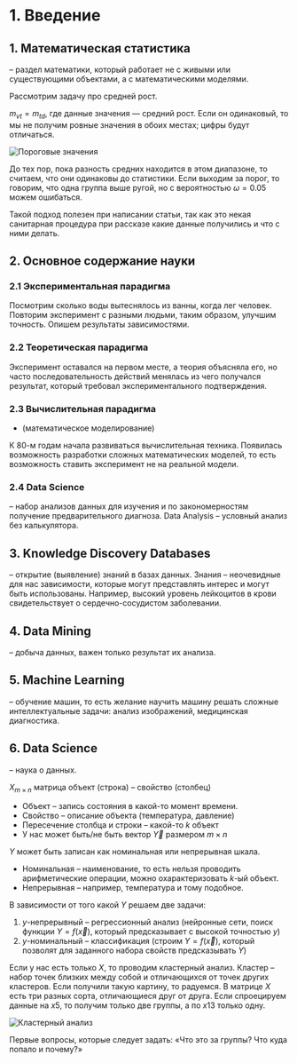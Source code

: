 # 1. Введение

## 1. Математическая статистика

– раздел математики, который работает не с живыми или существующими объектами, а с математическими моделями.

Рассмотрим задачу про средней рост.

$m_{vt}=m_{td}$, где данные значения — средний рост. Если он одинаковый, то мы не получим ровные значения в обоих
местах; цифры будут отличаться.

![Пороговые значения](/Users/roman/PycharmProjects/machine_learning/lections/images/lection1/1.png)

До тех пор, пока разность средних находится в этом диапазоне, то считаем, что они одинаковы до статистики. Если выходим
за порог, то говорим, что одна группа выше ругой, но с вероятностью $\omega =0.05$ можем ошибаться.

Такой подход полезен при написании статьи, так как это некая санитарная процедура при рассказе какие данные получились и что с ними делать.

## 2. Основное содержание науки

### 2.1 Экспериментальная парадигма

Посмотрим сколько воды вытеснялось из ванны, когда лег человек. Повторим эксперимент с разными людьми, таким образом,
улучшим точность. Опишем результаты зависимостями.

### 2.2 Теоретическая парадигма

Эксперимент оставался на первом месте, а теория объясняла его, но часто последовательность действий менялась из чего
получался результат, который требовал экспериментального подтверждения.

### 2.3 Вычислительная парадигма

- (математическое моделирование)

К 80-м годам начала развиваться вычислительная техника. Появилась возможность разработки сложных математических моделей,
то есть возможность ставить эксперимент не на реальной модели.

### 2.4 Data Science

– набор анализов данных для изучения и по закономерностям получение предварительного диагноза. Data Analysis – условный
анализ без калькулятора.

## 3. Knowledge Discovery Databases

– открытие (выявление) знаний в базах данных. Знания – неочевидные для нас зависимости, которые могут представлять
интерес и могут быть использованы. Например, высокий уровень лейкоцитов в крови свидетельствует о сердечно-сосудистом
заболевании.

## 4. Data Mining

– добыча данных, важен только результат их анализа.

## 5. Machine Learning

– обучение машин, то есть желание научить машину решать сложные интеллектуальные задачи: анализ изображений, медицинская
диагностика.

## 6. Data Science

– наука о данных.

$X_{m\times n}$ матрица объект (строка) – свойство (столбец)

- Объект – запись состояния в какой-то момент времени.
- Свойство – описание объекта (температура, давление)
- Пересечение столбца и строки – какой-то $k$ объект
- У нас может быть/не быть вектор $\overrightarrow{Y}$ размером $m\times n$

$Y$ может быть записан как номинальная или непрерывная шкала.

- Номинальная – наименование, то есть нельзя проводить арифметические операции, можно охарактеризовать $k$-ый объект.
- Непрерывная – например, температура и тому подобное.

В зависимости от того какой $Y$ решаем две задачи:

1. $y$-непрерывный – регрессионный анализ (нейронные сети, поиск функции $Y=f(\overrightarrow{x})$, который
   предсказывает с высокой точностью $y$)
2. $y$-номинальный – классификация (строим $Y=f(\overrightarrow{x})$, который позволят для заданного набора свойств
   предсказывать $Y$)

Если у нас есть только $X$, то проводим кластерный анализ. Кластер – набор точек близких между собой и отличающихся от
точек других кластеров. Если получили такую картину, то радуемся. В матрице $X$ есть три разных сорта, отличающиеся друг
от друга. Если спроецируем данные на $x{5}$, то получим только две группы, а по $x{13}$ только одну.

![Кластерный анализ](/Users/roman/PycharmProjects/machine_learning/lections/images/lection1/2.png)

Первые вопросы, которые следует задать: «Что это за группы? Что куда попало и почему?»


